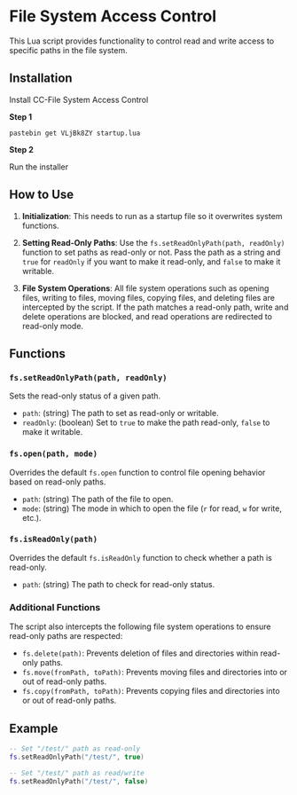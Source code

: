 # File System Access Control

This Lua script provides functionality to control read and write access to specific paths in the file system.

## Installation

Install CC-File System Access Control

**Step 1**

    pastebin get VLjBk8ZY startup.lua
**Step 2**

Run the installer
&#x200B;

## How to Use

1. **Initialization**: This needs to run as a startup file so it overwrites system functions.

2. **Setting Read-Only Paths**: Use the `fs.setReadOnlyPath(path, readOnly)` function to set paths as read-only or not. Pass the path as a string and `true` for `readOnly` if you want to make it read-only, and `false` to make it writable.

3. **File System Operations**: All file system operations such as opening files, writing to files, moving files, copying files, and deleting files are intercepted by the script. If the path matches a read-only path, write and delete operations are blocked, and read operations are redirected to read-only mode.

## Functions

### `fs.setReadOnlyPath(path, readOnly)`

Sets the read-only status of a given path.

- `path`: (string) The path to set as read-only or writable.
- `readOnly`: (boolean) Set to `true` to make the path read-only, `false` to make it writable.

### `fs.open(path, mode)`

Overrides the default `fs.open` function to control file opening behavior based on read-only paths.

- `path`: (string) The path of the file to open.
- `mode`: (string) The mode in which to open the file (`r` for read, `w` for write, etc.).

### `fs.isReadOnly(path)`

Overrides the default `fs.isReadOnly` function to check whether a path is read-only.

- `path`: (string) The path to check for read-only status.

### Additional Functions

The script also intercepts the following file system operations to ensure read-only paths are respected:

- `fs.delete(path)`: Prevents deletion of files and directories within read-only paths.
- `fs.move(fromPath, toPath)`: Prevents moving files and directories into or out of read-only paths.
- `fs.copy(fromPath, toPath)`: Prevents copying files and directories into or out of read-only paths.

## Example

```lua
-- Set "/test/" path as read-only
fs.setReadOnlyPath("/test/", true)

-- Set "/test/" path as read/write
fs.setReadOnlyPath("/test/", false)
